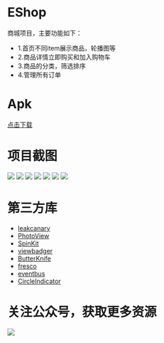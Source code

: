 # EShop
商城项目，主要功能如下：
* 1.首页不同item展示商品，轮播图等
* 2.商品详情立即购买和加入购物车
* 3.商品的分类，筛选排序
* 4.管理所有订单

# Apk
[点击下载](/screenshot/EShop.apk)

# 项目截图

![](/screenshot/01.jpeg) ![](/screenshot/02.jpeg)
![](/screenshot/03.jpeg) ![](/screenshot/04.jpeg)
![](/screenshot/05.jpeg) ![](/screenshot/06.jpeg)
![](/screenshot/07.jpeg)

# 第三方库
* [leakcanary](https://github.com/square/leakcanary)
* [PhotoView](https://github.com/chrisbanes/PhotoView)
* [SpinKit](https://github.com/ybq/Android-SpinKit)
* [viewbadger](https://github.com/jgilfelt/android-viewbadger)
* [ButterKnife](https://github.com/JakeWharton/butterknife)
* [fresco](https://github.com/facebook/fresco)
* [eventbus](https://github.com/greenrobot/EventBus)
* [CircleIndicator](https://github.com/ongakuer/CircleIndicator)

# 关注公众号，获取更多资源

![](/screenshot/qcode.jpg)
